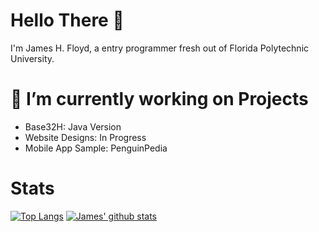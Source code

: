 # Hello There 👋

I'm James H. Floyd, a entry programmer fresh out of Florida Polytechnic University.

# 🔭 I’m currently working on Projects
- Base32H: Java Version
- Website Designs: In Progress
- Mobile App Sample: PenguinPedia

# Stats 
[![Top Langs](https://github-readme-stats.vercel.app/api/top-langs/?username=JamesFloyd-Pen&layout=compact)](https://github.com/anuraghazra/github-readme-stats)
[![James' github stats](https://github-readme-stats.vercel.app/api?username=JamesFloyd-Pen)](https://github.com/anuraghazra/github-readme-stats)

<!--
**JamesFloyd-Pen/JamesFloyd-Pen** is a ✨ _special_ ✨ repository because its `README.md` (this file) appears on your GitHub profile.

Here are some ideas to get you started:

- 🔭 I’m currently working on ...
- 🌱 I’m currently learning ...
- 👯 I’m looking to collaborate on ...
- 🤔 I’m looking for help with ...
- 💬 Ask me about ...
- 📫 How to reach me: ...
- 😄 Pronouns: ...
- ⚡ Fun fact: ...
-->
